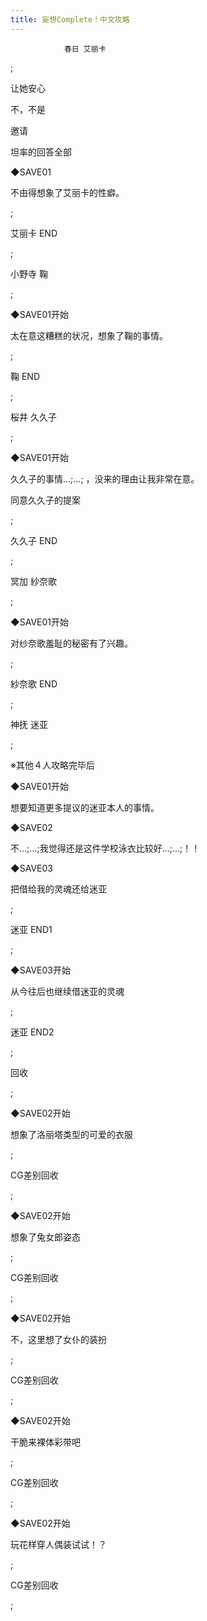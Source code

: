 ```yaml
---
title: 妄想Complete！中文攻略
---
```


                春日 艾丽卡



 ;



让她安心



不，不是



邀请



坦率的回答全部



◆SAVE01



不由得想象了艾丽卡的性癖。



 ;



艾丽卡 END



 ;



小野寺 鞠



 ;



◆SAVE01开始



太在意这糟糕的状况，想象了鞠的事情。



 ;



鞠 END



 ;



桜井 久久子



 ;



◆SAVE01开始



久久子的事情…;…; ，没来的理由让我非常在意。



同意久久子的提案



 ;



久久子 END



 ;



冥加 紗奈歌



 ;



◆SAVE01开始



对纱奈歌羞耻的秘密有了兴趣。



 ;



紗奈歌 END



 ;



神抚 迷亚



 ;



※其他４人攻略完毕后



◆SAVE01开始



想要知道更多提议的迷亚本人的事情。



◆SAVE02



不…;…;我觉得还是这件学校泳衣比较好…;…;！！



◆SAVE03



把借给我的灵魂还给迷亚



 ;



迷亚 END1



 ;



◆SAVE03开始



从今往后也继续借迷亚的灵魂



 ;



迷亚 END2



 ;



回收



 ;



◆SAVE02开始



想象了洛丽塔类型的可爱的衣服



 ;



CG差别回收



 ;



◆SAVE02开始



想象了兔女郎姿态



 ;



CG差别回收



 ;



◆SAVE02开始



不，这里想了女仆的装扮



 ;



CG差别回收



 ;



◆SAVE02开始



干脆来裸体彩带吧



 ;



CG差别回收



 ;



◆SAVE02开始



玩花样穿人偶装试试！？



 ;



CG差别回收



 ;


              
